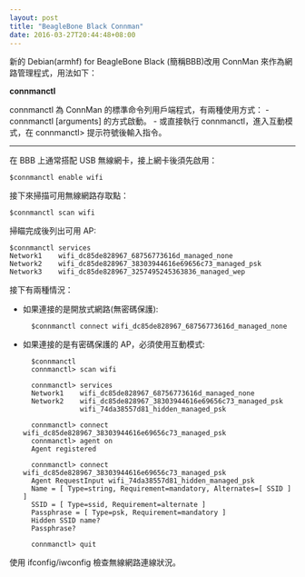 ```yaml
---
layout: post
title: "BeagleBone Black Connman"
date: 2016-03-27T20:44:48+08:00
---
```


新的 Debian(armhf) for BeagleBone Black (簡稱BBB)改用 ConnMan 來作為網路管理程式，用法如下：

**connmanctl**

connmanctl 為 ConnMan 的標準命令列用戶端程式，有兩種使用方式：
	- connmanctl [arguments] 的方式啟動。
	- 或直接執行 connmanctl，進入互動模式，在 connmanctl> 提示符號後輸入指令。

---
在 BBB 上通常搭配 USB 無線網卡，接上網卡後須先啟用：

	$connmanctl enable wifi

接下來掃描可用無線網路存取點：

	$connmanctl scan wifi
	
掃瞄完成後列出可用 AP:

	$connmanctl services
	Network1	wifi_dc85de828967_68756773616d_managed_none
	Network2	wifi_dc85de828967_38303944616e69656c73_managed_psk 
	Network3	wifi_dc85de828967_3257495245363836_managed_wep	
接下有兩種情況：
	
- 如果連接的是開放式網路(無密碼保護):

		$connmanctl connect wifi_dc85de828967_68756773616d_managed_none
	
- 如果連接的是有密碼保護的 AP，必須使用互動模式:

		$connmanctl
		connmanctl> scan wifi
		
		connmanctl> services
		Network1	wifi_dc85de828967_68756773616d_managed_none
		Network2	wifi_dc85de828967_38303944616e69656c73_managed_psk 
					wifi_74da38557d81_hidden_managed_psk
		
		connmanctl> connect wifi_dc85de828967_38303944616e69656c73_managed_psk
		connmanctl> agent on
		Agent registered
		
		connmanctl> connect wifi_dc85de828967_38303944616e69656c73_managed_psk
		Agent RequestInput wifi_74da38557d81_hidden_managed_psk
		Name = [ Type=string, Requirement=mandatory, Alternates=[ SSID ] ]
		SSID = [ Type=ssid, Requirement=alternate ]
		Passphrase = [ Type=psk, Requirement=mandatory ]
		Hidden SSID name?
		Passphrase?
		
		connmanctl> quit
	
使用 ifconfig/iwconfig 檢查無線網路連線狀況。
		

	 
